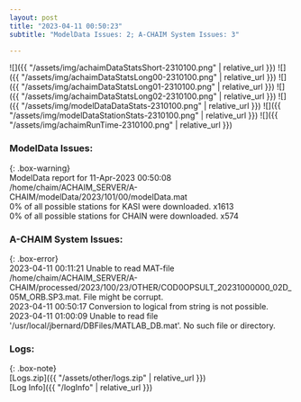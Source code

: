 ```yaml
---
layout: post
title: "2023-04-11 00:50:23"
subtitle: "ModelData Issues: 2; A-CHAIM System Issues: 3"

---
```


![]({{ "/assets/img/achaimDataStatsShort-2310100.png" | relative_url }})
![]({{ "/assets/img/achaimDataStatsLong00-2310100.png" | relative_url }})
![]({{ "/assets/img/achaimDataStatsLong01-2310100.png" | relative_url }})
![]({{ "/assets/img/achaimDataStatsLong02-2310100.png" | relative_url }})
![]({{ "/assets/img/modelDataDataStats-2310100.png" | relative_url }})
![]({{ "/assets/img/modelDataStationStats-2310100.png" | relative_url }})
![]({{ "/assets/img/achaimRunTime-2310100.png" | relative_url }})


### ModelData Issues:  
  
{: .box-warning}  
 ModelData report for 11-Apr-2023 00:50:08   
 /home/chaim/ACHAIM_SERVER/A-CHAIM/modelData/2023/101/00/modelData.mat   
 0% of all possible stations for KASI were downloaded. x1613   
 0% of all possible stations for CHAIN were downloaded. x574   
  
### A-CHAIM System Issues:  
  
{: .box-error}  
2023-04-11 00:11:21 Unable to read MAT-file /home/chaim/ACHAIM_SERVER/A-CHAIM/processed/2023/100/23/OTHER/COD0OPSULT_20231000000_02D_05M_ORB.SP3.mat. File might be corrupt.  
2023-04-11 00:50:17 Conversion to logical from string is not possible.  
2023-04-11 01:00:09 Unable to read file '/usr/local/jbernard/DBFiles/MATLAB_DB.mat'. No such file or directory.  

### Logs:  
  
{: .box-note}  
[Logs.zip]({{ "/assets/other/logs.zip" | relative_url }})  
[Log Info]({{ "/logInfo" | relative_url }})  
